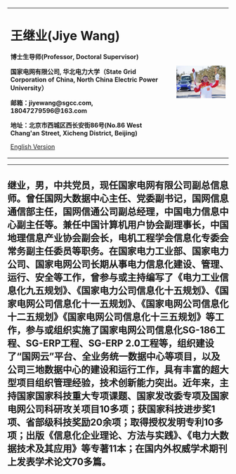 <div>
<table border="0">
  <tr>
    <td width="75%">
      <h1>王继业(Jiye Wang)</h1>
      <p><b>博士生导师(Professor, Doctoral Supervisor)</b></p>
      <p><b>国家电网有限公司, 华北电力大学（State Grid Corporation of China, North China Electric Power University）</b></p>
      <p><b>邮箱：jiyewang@sgcc.com, 18047279596@163.com</b></p>
      <p><b>地址：北京市西城区西长安街86号(No.86 West Chang'an Street, Xicheng District, Beijing)</b></p>
      <p><a href="/index-en.html">English Version</a></p>
    </td>
    <td width="25%">
      <img src="/wjy.jpg" width="100%">
    </td>
  </tr>
</table>
</div>

---

继业，男，中共党员，现任国家电网有限公司副总信息师。曾任国网大数据中心主任、党委副书记，国网信息通信部主任，国网信通公司副总经理，中国电力信息中心副主任等。兼任中国计算机用户协会副理事长，中国地理信息产业协会副会长，电机工程学会信息化专委会常务副主任委员等职务。在国家电力工业部、国家电力公司、国家电网公司长期从事电力信息化建设、管理、运行、安全等工作，曾参与或主持编写了《电力工业信息化九五规划》、《国家电力公司信息化十五规划》、《国家电网公司信息化十一五规划》、《国家电网公司信息化十二五规划》《国家电网公司信息化十三五规划》等工作，参与或组织实施了国家电网公司信息化SG-186工程、SG-ERP工程、SG-ERP 2.0工程等，组织建设了“国网云”平台、全业务统一数据中心等项目，以及公司三地数据中心的建设和运行工作，具有丰富的超大型项目组织管理经验，技术创新能力突出。近年来，主持国家国家科技重大专项课题、国家发改委专项及国家电网公司科研攻关项目10多项；获国家科技进步奖1项、省部级科技奖励20余项；取得授权发明专利10多项；出版《信息化企业理论、方法与实践》、《电力大数据技术及其应用》等专著11本；在国内外权威学术期刊上发表学术论文70多篇。
---


